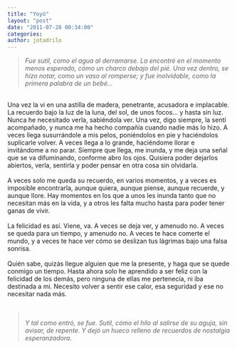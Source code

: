 ```yaml
---
title: "Yoyó"
layout: "post"
date: "2011-07-28 00:34:00"
categories: 
author: jotadrilo
---
```


<div class="css-full-post-content js-full-post-content">
<blockquote><i>Fue sutil, como el agua al derramarse. La encontré en el momento menos esperado, cómo un charco debajo del pié. Una vez dentro, se hizo notar, como un vaso al romperse; y fue inolvidable, como la primera palabra de un bebé...</i></blockquote><br />Una vez la vi en una astilla de madera, penetrante, acusadora e implacable. La recuerdo bajo la luz de la luna, del sol, de unos focos... y hasta sin luz. Nunca he necesitado verla, sabiéndola ver. Una vez, digo siempre, la sentí acompañado, y nunca me ha hecho compañía cuando nadie más lo hizo. A veces llega susurrándole a mis pelos, poniéndolos en pie y haciéndolos suplicarle volver. A veces llega a lo grande, haciéndome llorar e invitándome a no parar. Siempre que llega, me inunda, y me deja una señal que se va difuminando, conforme abro los ojos. Quisiera poder dejarlos abiertos, verla, sentirla y poder pensar en otra cosa sin olvidarla.<br /><br />A veces solo me queda su recuerdo, en varios momentos, y a veces es imposible encontrarla, aunque quiera, aunque piense, aunque recuerde, y aunque llore. Hay momentos en los que a unos les inunda tanto que no necesitan más en la vida, y a otros les falta mucho hasta para poder tener ganas de vivir.<br /><br />La felicidad es así. Viene, va. A veces se deja ver, y amenudo no. A veces se queda para un tiempo, y amenudo no. A veces te hace comerte el mundo, y a veces te hace ver cómo se deslizan tus lágrimas bajo una falsa sonrisa.<br /><br />Quién sabe, quizás llegue alguien que me la presente, y haga que se quede conmigo un tiempo. Hasta ahora solo he aprendido a ser feliz con la felicidad de los demás, pero ninguna de ellas me pertenecía, ni iba destinada a mi. Necesito volver a sentir ese calor, esa seguridad y ese no necesitar nada más.<br /><br /><blockquote><br /><i>Y tal como entró, se fue. Sutil, cómo el hilo al salirse de su aguja, sin avisar, de repente. Y dejó un hueco relleno de recuerdos de nostalgia esperanzadora.</i></blockquote>
</div>